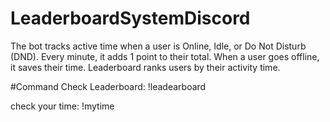 # LeaderboardSystemDiscord

The bot tracks active time when a user is Online, Idle, or Do Not Disturb (DND).
Every minute, it adds 1 point to their total.
When a user goes offline, it saves their time.
Leaderboard ranks users by their activity time.

#Command
Check Leaderboard: !leadearboard

check your time: !mytime
